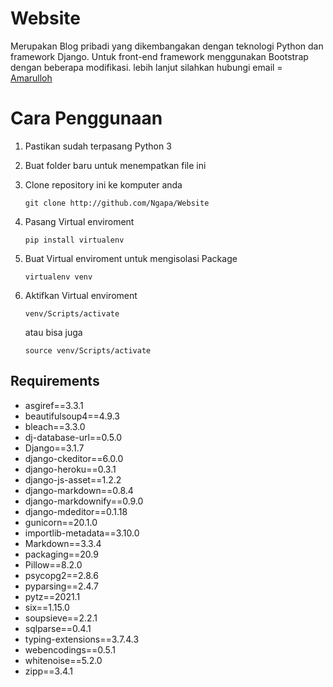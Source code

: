 # Website

Merupakan Blog pribadi yang dikembangakan dengan teknologi Python dan framework Django.
Untuk front-end framework menggunakan Bootstrap dengan beberapa modifikasi.
lebih lanjut silahkan hubungi email = [Amarulloh](krilinamar@gmail.com)

# Cara Penggunaan

1. Pastikan sudah terpasang Python 3
2. Buat folder baru untuk menempatkan file ini
3. Clone repository ini ke komputer anda

    ` git clone http://github.com/Ngapa/Website `

4. Pasang Virtual enviroment
 
    ` pip install virtualenv `
    
5. Buat Virtual enviroment untuk mengisolasi Package
  
    ` virtualenv venv `
  
6. Aktifkan Virtual enviroment
   
   ` venv/Scripts/activate `
   
   atau bisa juga
   
   ` source venv/Scripts/activate `


## Requirements
- asgiref==3.3.1
- beautifulsoup4==4.9.3
- bleach==3.3.0
- dj-database-url==0.5.0
- Django==3.1.7
- django-ckeditor==6.0.0
- django-heroku==0.3.1
- django-js-asset==1.2.2
- django-markdown==0.8.4
- django-markdownify==0.9.0
- django-mdeditor==0.1.18
- gunicorn==20.1.0
- importlib-metadata==3.10.0
- Markdown==3.3.4
- packaging==20.9
- Pillow==8.2.0
- psycopg2==2.8.6
- pyparsing==2.4.7
- pytz==2021.1
- six==1.15.0
- soupsieve==2.2.1
- sqlparse==0.4.1
- typing-extensions==3.7.4.3
- webencodings==0.5.1
- whitenoise==5.2.0
- zipp==3.4.1

